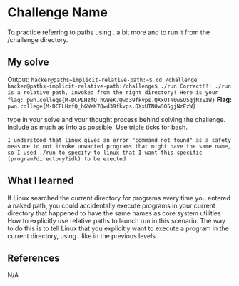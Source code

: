 # Challenge Name
To practice referring to paths using . a bit more and to run it from the /challenge directory.

## My solve
Output:
`hacker@paths~implicit-relative-path:~$ cd /challenge
hacker@paths~implicit-relative-path:/challenge$ ./run
Correct!!!
./run is a relative path, invoked from the right directory!
Here is your flag:
pwn.college{M-DCPLHzfQ_hGWeK7Qwd39fkvps.QXxUTN0wSO5gjNzEzW}`
**Flag:** `pwn.college{M-DCPLHzfQ_hGWeK7Qwd39fkvps.QXxUTN0wSO5gjNzEzW}`

type in your solve and your thought process behind solving the challenge. Include as much as info as possible. Use triple ticks for bash.
```
I understood that linux gives an error "command not found" as a safety measure to not invoke unwanted programs that might have the same name, so I used ./run to specify to linux that I want this specific (program?directory?idk) to be exected
```

## What I learned
If Linux searched the current directory for programs every time you entered a naked path, you could accidentally execute programs in your current directory that happened to have the same names as core system utilities
How to explicitly use relative paths to launch run in this scenario. 
The way to do this is to tell Linux that you explicitly want to execute a program in the current directory, using . like in the previous levels.

## References 
N/A

